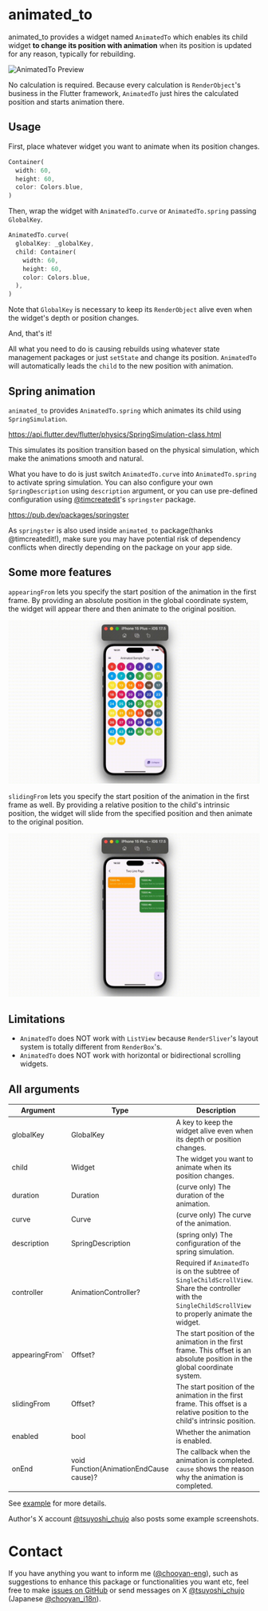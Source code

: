 # animated_to

animated_to provides a widget named `AnimatedTo` which enables its child widget **to change its position with animation** when its position is updated for any reason, typically for rebuilding.

![AnimatedTo Preview](https://github.com/chooyan-eng/animated_to/raw/main/assets/animated_to_1.gif)

No calculation is required. Because every calculation is `RenderObject`'s business in the Flutter framework, `AnimatedTo` just hires the calculated position and starts animation there.

## Usage

First, place whatever widget you want to animate when its position changes.

```dart
Container(
  width: 60,
  height: 60,
  color: Colors.blue,
)
```

Then, wrap the widget with `AnimatedTo.curve` or `AnimatedTo.spring` passing `GlobalKey`.

```dart
AnimatedTo.curve(
  globalKey: _globalKey,
  child: Container(
    width: 60,
    height: 60,
    color: Colors.blue,
  ),
)
```

Note that `GlobalKey` is necessary to keep its `RenderObject` alive even when the widget's depth or position changes.

And, that's it!

All what you need to do is causing rebuilds using whatever state management packages or just `setState` and change its position. `AnimatedTo` will automatically leads the `child` to the new position with animation.

## Spring animation

`animated_to` provides `AnimatedTo.spring` which animates its child using `SpringSimulation`.

https://api.flutter.dev/flutter/physics/SpringSimulation-class.html

This simulates its position transition based on the physical simulation, which make the animations smooth and natural.

What you have to do is just switch `AnimatedTo.curve` into `AnimatedTo.spring` to activate spring simulation. You can also configure your own `SpringDescription` using `description` argument, or you can use pre-defined configuration using [@timcreatedit](https://github.com/timcreatedit)'s `springster` package. 

https://pub.dev/packages/springster

As `springster` is also used inside `animated_to` package(thanks @timcreatedit!), make sure you may have potential risk of dependency conflicts when directly depending on the package on your app side.

## Some more features

`appearingFrom` lets you specify the start position of the animation in the first frame. By providing an absolute position in the global coordinate system, the widget will appear there and then animate to the original position.

![appearingFrom demo](https://github.com/chooyan-eng/animated_to/raw/main/assets/animated_to_2.gif)

`slidingFrom` lets you specify the start position of the animation in the first frame as well. By providing a relative position to the child's intrinsic position, the widget will slide from the specified position and then animate to the original position.

![slidingFrom demo](https://github.com/chooyan-eng/animated_to/raw/main/assets/animated_to_3.gif)

## Limitations

- `AnimatedTo` does NOT work with `ListView` because `RenderSliver`'s layout system is totally different from `RenderBox`'s.
- `AnimatedTo` does NOT work with horizontal or bidirectional scrolling widgets.

## All arguments

| Argument | Type | Description |
| --- | --- | --- |
| globalKey | GlobalKey | A key to keep the widget alive even when its depth or position changes. |
| child | Widget | The widget you want to animate when its position changes. |
| duration | Duration | (curve only) The duration of the animation. |
| curve | Curve | (curve only) The curve of the animation. |
| description | SpringDescription | (spring only) The configuration of the spring simulation. |
| controller | AnimationController? | Required if `AnimatedTo` is on the subtree of `SingleChildScrollView`. Share the controller with the `SingleChildScrollView` to properly animate the widget. |
| appearingFrom` | Offset? | The start position of the animation in the first frame. This offset is an absolute position in the global coordinate system. |
| slidingFrom | Offset? | The start position of the animation in the first frame. This offset is a relative position to the child's intrinsic position. |
| enabled | bool | Whether the animation is enabled. |
| onEnd | void Function(AnimationEndCause cause)? | The callback when the animation is completed. `cause` shows the reason why the animation is completed. |

See [example](example) for more details.

Author's X account [@tsuyoshi_chujo](https://x.com/tsuyoshi_chujo) also posts some example screenshots.

# Contact

If you have anything you want to inform me ([@chooyan-eng](https://github.com/chooyan-eng)), such as suggestions to enhance this package or functionalities you want etc, feel free to make [issues on GitHub](https://github.com/chooyan-eng/animated_to/issues) or send messages on X [@tsuyoshi_chujo](https://x.com/tsuyoshi_chujo) (Japanese [@chooyan_i18n](https://x.com/chooyan_i18n)).
